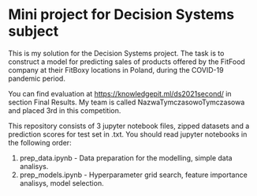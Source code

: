 # Mini project for Decision Systems subject

This is my solution for the Decision Systems project. The task is to construct a model for predicting sales of products offered by the FitFood company at their FitBoxy locations in Poland, during the COVID-19 pandemic period.

You can find evaluation at https://knowledgepit.ml/ds2021second/ in section Final Results. My team is called NazwaTymczasowoTymczasowa and placed 3rd in this competition.

This repository consists of 3 jupyter notebook files, zipped datasets and a prediction scores for test set in .txt. You should read jupyter notebooks in the following order:

1. prep_data.ipynb - Data preparation for the modelling, simple data analisys.
2. prep_models.ipynb - Hyperparameter grid search, feature importance analisys, model selection.
  

